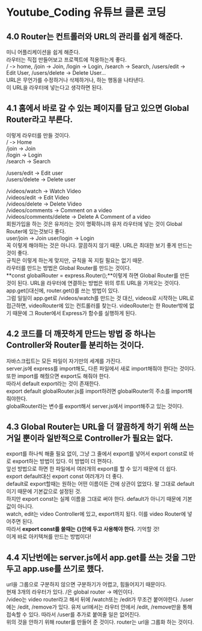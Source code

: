 # Youtube_Coding 유튜브 클론 코딩
   
## 4.0 Router는 컨트롤러와 URL의 관리를 쉽게 해준다.
미니 어플리케이션을 쉽게 해준다.   
라우터는 직접 만들어보고 프로젝트에 적용하는게 좋다.   
/ -> home, /join -> Join, /login -> Login, /search -> Search, /users/edit -> Edit User, /users/delete -> Delete User...   
URL은 무언가를 수정하거나 삭제하거나, 하는 행동을 나타낸다.   
이 URL을 라우터에 넣는다고 생각하면 된다.   
   
## 4.1 홈에서 바로 갈 수 있는 페이지를 담고 있으면 Global Router라고 부른다.
이렇게 라우터를 만들 것이다.   
/ -> Home   
/join -> Join   
/login -> Login   
/search -> Search   
   
/users/edit -> Edit user   
/users/delete -> Delete user   
   
/videos/watch -> Watch Video   
/videos/edit -> Edit Video   
/videos/delete -> Delete Video   
/videos/comments -> Comment on a video   
/videos/comments/delete -> Delete A Comment of a video   
회원가입을 하는 것은 유저라는 것이 명확하니까 유저 라우터에 넣는 것이 Global Router에 있는것보다 좋다.   
user/join -> Join   user/login -> Login   
꼭 이렇게 해야하는 것은 아니다. 깔끔하지 않기 때문. URL은 최대한 보기 좋게 만드는 것이 좋다.  
규칙은 이렇게 하는게 맞지만, 규칙을 꼭 지킬 필요는 없기 때문.   
라우터를 만드는 방법은 Global Router를 만드는 것이다.   
**const globalRouter = express.Router();**이렇게 하면 Global Router를 만든 것이 된다.
URL을 라우터에 연결하는 방법은 위의 루트 URL을 가져오는 것이다.   
app.get()대신에, router.get()를 쓰는 방법이 있다.   
그럼 일일이 app.get로 /videos/watch를 만드는 것 대신, videos로 시작하는 URL로 접근하면, videoRouter에 있는 컨트롤러를 찾는다.
videoRouter는 한 Router밖에 없기 때문에 그 Router에서 Express가 함수를 실행하게 된다.   
   
## 4.2 코드를 더 깨끗하게 만드는 방법 중 하나는 Controller와 Router를 분리하는 것이다.
자바스크립트는 모든 파일이 자기만의 세계를 가진다.   
server.js에 express를 import해도, 다른 파일에서 새로 import해줘야 한다는 것이다.   
또한 import를 해줬으면 export도 해줘야 한다.   
따라서 default export라는 것이 존재한다.   
export default globalRouter.js를 import하려면 globalRouter의 주소를 import해줘야한다.   
globalRouter라는 변수를 export해서 server.js에서 import해주고 있는 것이다.
   
## 4.3 Global Router는 URL을 더 깔끔하게 하기 위해 쓰는 거일 뿐이라 일반적으로 Controller가 필요는 없다.
export를 하나씩 해줄 필요 없이, 그냥 그 줄에서 export를 넣어서 export const로 바로 export하는 방법이 있다. 이 방법이 더 편하다.   
앞선 방법으로 하면 한 파일에서 여러개의 export를 할 수 있기 때문에 더 쉽다.   
export default대신 export const 여러개가 더 좋다.   
default로 export할때는 원하는 어떤 이름이든 간에 상관이 없었다. 말 그대로 default이기 때문에 기본값으로 설정된 것.   
하지만 export const는 실제 이름을 그대로 써야 한다. default가 아니기 때문에 기본값이 아니다.   
watch, edit는 video Controller에 있고, export까지 됬다. 이를 video Router에 넣어주면 된다.   
따라서 **export const를 쓸때는 {}안에 두고 사용해야 한다.** 기억할 것!   
이게 바로 아키텍쳐를 만드는 방법이다!   
   
## 4.4 지난번에는 server.js에서 app.get를 쓰는 것을 그만두고 app.use를 쓰기로 했다.
url을 그룹으로 구분하지 않으면 구분하기가 어렵고, 힘들어지기 때문이다.   
현재 3개의 라우터가 있다. /은 global router -> 메인이다.   
/video는 video router라고 해서 뒤에 /watch또는 /edit가 무조건 붙어야한다.
/user에는 /edit, /remove가 있다. 유저 url에서는 라우터 안에서 /edit, /remove만을 통해 접속할 수 있다. 따라서 /user를 추가로 붙여줄 일은 없어진다.   
위의 것을 안하기 위해 router를 만들어 준 것이다.
router는 url을 그룹화 하는 것이다.
